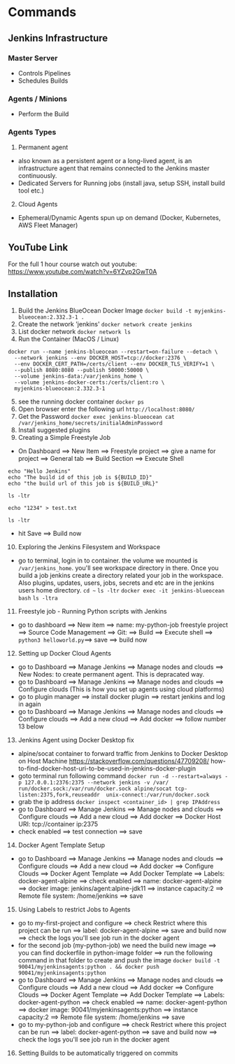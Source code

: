 # Commands

## Jenkins Infrastructure
### Master Server
- Controls Pipelines
- Schedules Builds

### Agents / Minions
- Perform the Build

### Agents Types
1. Permanent agent
- also known as a persistent agent or a long-lived agent, is an infrastructure agent that remains connected to the Jenkins master continuously.
- Dedicated Servers for Running jobs (install java, setup SSH, install build tool etc.)
2. Cloud Agents 
- Ephemeral/Dynamic Agents spun up on demand (Docker, Kubernetes, AWS Fleet Manager)


## YouTube Link
For the full 1 hour course watch out youtube:
https://www.youtube.com/watch?v=6YZvp2GwT0A

## Installation
1. Build the Jenkins BlueOcean Docker Image
`docker build -t myjenkins-blueocean:2.332.3-1 .`
2. Create the network 'jenkins'
`docker network create jenkins`
3. List docker network
`docker network ls`
4. Run the Container (MacOS / Linux)
```
docker run --name jenkins-blueocean --restart=on-failure --detach \
  --network jenkins --env DOCKER_HOST=tcp://docker:2376 \
  --env DOCKER_CERT_PATH=/certs/client --env DOCKER_TLS_VERIFY=1 \
  --publish 8080:8080 --publish 50000:50000 \
  --volume jenkins-data:/var/jenkins_home \
  --volume jenkins-docker-certs:/certs/client:ro \
  myjenkins-blueocean:2.332.3-1
```
5. see the running docker container
`docker ps`
6. Open browser enter the following url `http://localhost:8080/`
7. Get the Password
`docker exec jenkins-blueocean cat /var/jenkins_home/secrets/initialAdminPassword`
8. Install suggested plugins
9. Creating a Simple Freestyle Job
- On Dashboard ==> New Item ==> Freestyle project ==> give a name for project ==> General tab ==> Build Section ==> Execute Shell
```
echo "Hello Jenkins"
echo "The build id of this job is ${BUILD_ID}"
echo "the build url of this job is ${BUILD_URL}"

ls -ltr

echo "1234" > test.txt

ls -ltr
```
- hit Save ==> Build now

10. Exploring the Jenkins Filesystem and Workspace
- go to terminal, login in to container. the volume we mounted is `/var/jenkins_home`. you'll see workspace directory in there. Once you build a job jenkins create a directory related your job in the workspace. Also plugins, updates, users, jobs, secrets and etc are in the jenkins users home directory. `cd ~` `ls -ltr`
`docker exec -it jenkins-blueocean bash`
`ls -ltra`

11. Freestyle job - Running Python scripts with Jenkins
- go to dashboard ==> New item ==> name: my-python-job freestyle project ==> Source Code Management ==> Git: <repository url> ==> Build ==> Execute shell ==> `python3 helloworld.py`==> save ==> build now 

12. Setting up Docker Cloud Agents
- go to Dashboard ==> Manage Jenkins ==> Manage nodes and clouds ==> New Nodes: to create permanent agent. This is depracated way.
- go to Dashboard ==> Manage Jenkins ==> Manage nodes and clouds ==> Configure clouds (This is how you set up agents using cloud platforms)
- go to plugin manager ==> install docker plugin ==> restart jenkins and log in again
- go to Dashboard ==> Manage Jenkins ==> Manage nodes and clouds ==> Configure clouds ==> Add a new cloud ==> Add docker ==> follow number 13 below

13. Jenkins Agent using Docker Desktop fix  
- alpine/socat container to forward traffic from Jenkins to Docker Desktop on 
Host Machine
https://stackoverflow.com/questions/47709208/
how-to-find-docker-host-uri-to-be-used-in-jenkins-docker-plugin
- goto terminal run following command
`docker run -d --restart=always -p 127.0.0.1:2376:2375 --network jenkins -v /var/
run/docker.sock:/var/run/docker.sock alpine/socat tcp-listen:2375,fork,reuseaddr 
unix-connect:/var/run/docker.sock`
- grab the ip address
`docker inspect <container_id> | grep IPAddress`
- go to Dashboard ==> Manage Jenkins ==> Manage nodes and clouds ==> Configure clouds ==> Add a new cloud ==> Add docker ==> Docker Host URI: tcp://container ip:2375
- check enabled ==> test connection ==> save

14. Docker Agent Template Setup 
- go to Dashboard ==> Manage Jenkins ==> Manage nodes and clouds ==> Configure 
clouds ==> Add a new cloud ==> Add docker ==> Configure Clouds ==> Docker Agent Template ==> Add Docker Template ==> Labels: docker-agent-alpine ==> check enabled ==> name: docker-agent-alpine ==> docker image: jenkins/agent:alpine-jdk11 ==> instance capacity:2 ==> Remote file system: /home/jenkins ==> save

15. Using Labels to restrict Jobs to Agents 
- go to my-first-project and configure ==> check Restrict where this project can be run ==> label: docker-agent-alpine ==> save and build now ==> check the logs you'll see job run in the docker agent
- for the second job (my-python-job) we need the build new image ==> you can find dockerfile in python-image folder ==> run the following command in that folder to create and push the image
`docker build -t 90041/myjenkinsagents:python . && docker push 90041/myjenkinsagents:python`
- go to Dashboard ==> Manage Jenkins ==> Manage nodes and clouds ==> Configure 
clouds ==> Add a new cloud ==> Add docker ==> Configure Clouds ==> Docker Agent 
Template ==> Add Docker Template ==> Labels: docker-agent-python ==> check 
enabled ==> name: docker-agent-python ==> docker image: 90041/myjenkinsagents:python ==> instance capacity:2 ==> Remote file system: /home/jenkins ==> save 
- go to my-python-job and configure ==> check Restrict where this project can
be run ==> label: docker-agent-python ==> save and build now ==> check the logs 
you'll see job run in the docker agent 

16. Setting Builds to be automatically triggered on commits 


